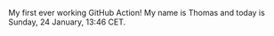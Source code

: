 My first ever working GitHub Action!
My name is Thomas and today is Sunday, 24 January, 13:46 CET. 

